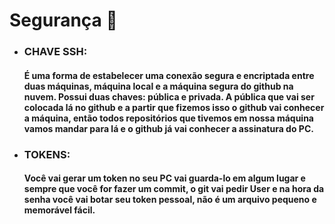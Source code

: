  # Segurança 🦺
 - ### CHAVE SSH:
   #### É uma forma de estabelecer uma conexão segura e encriptada entre duas máquinas, máquina local e a máquina segura do github na nuvem. Possui duas chaves: pública e privada. A pública que vai ser colocada lá no github e a partir que fizemos isso o github vai conhecer a máquina, então todos repositórios que tivemos em nossa máquina vamos mandar para lá e o github já vai conhecer a assinatura do PC.
 - ### TOKENS:
   #### Você vai gerar um token no seu PC vai guarda-lo em algum lugar e sempre que você for fazer um commit, o git vai pedir User e na hora da senha você vai botar seu token pessoal, não é um arquivo pequeno e memorável fácil.